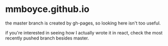 # mmboyce.github.io

the master branch is created by gh-pages, so looking here isn't too useful.

if you're interested in seeing how I actually wrote it in react, check the most recently pushed branch besides master.
